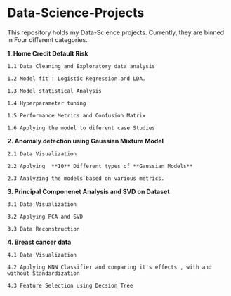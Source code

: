 # Data-Science-Projects

This repository holds my Data-Science projects. Currently, they are binned in Four different categories.

**1. Home Credit Default Risk**

    1.1 Data Cleaning and Exploratory data analysis
  
    1.2 Model fit : Logistic Regression and LDA.
  
    1.3 Model statistical Analysis
  
    1.4 Hyperparameter tuning
  
    1.5 Performance Metrics and Confusion Matrix
    
    1.6 Applying the model to diferent case Studies
 
**2. Anomaly detection using Gaussian Mixture Model**
  
    2.1 Data Visualization
  
    2.2 Applying  **10** Different types of **Gaussian Models**
    
    2.3 Analyzing the models based on various metrics.
    
**3. Principal Componenet Analysis and SVD on Dataset**

    3.1 Data Visualization
    
    3.2 Applying PCA and SVD
    
    3.3 Data Reconstruction

**4. Breast cancer data**
    
    4.1 Data Visualization
    
    4.2 Applying KNN Classifier and comparing it's effects , with and without Standardization 
    
    4.3 Feature Selection using Decsion Tree
    
